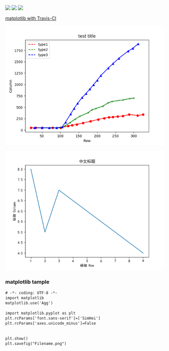 ![](https://travis-ci.com/JamesHopbourn/matplotlib-with-travis.svg?branch=develop) ![](https://img.shields.io/github/last-commit/JamesHopbourn/matplotlib-with-travis/develop?style=flat-square) ![](https://img.shields.io/github/commit-activity/m/JamesHopbourn/matplotlib-with-travis?logo=green)

[matplotlib with Travis-CI](https://jameshopbourn.github.io/2020/02/16/travis%20with%20matplotlib)

![](https://raw.githubusercontent.com/JamesHopbourn/matplotlib-with-travis/master/Demo.png)

![](https://raw.githubusercontent.com/JamesHopbourn/matplotlib-with-travis/resource/Chinese.png)

### matplotlib tample
```
# -*- coding: UTF-8 -*-
import matplotlib
matplotlib.use('Agg')

import matplotlib.pyplot as plt
plt.rcParams['font.sans-serif']=['SimHei']
plt.rcParams['axes.unicode_minus']=False


plt.show()
plt.savefig("Filename.png")
```
